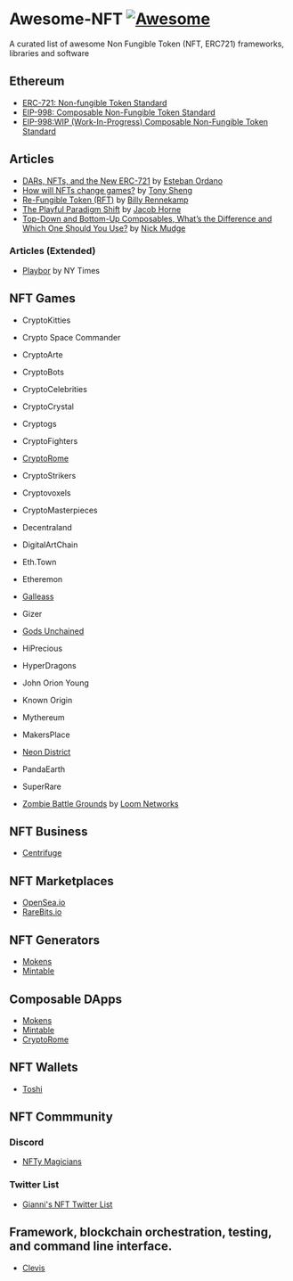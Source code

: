 # Awesome-NFT [![Awesome](https://cdn.rawgit.com/sindresorhus/awesome/d7305f38d29fed78fa85652e3a63e154dd8e8829/media/badge.svg)](https://github.com/sindresorhus/awesome)
A curated list of awesome Non Fungible Token (NFT, ERC721) frameworks, libraries and software

## Ethereum
- [ERC-721: Non-fungible Token Standard](https://github.com/ethereum/eips/issues/721)
- [EIP-998: Composable Non-Fungible Token Standard](https://github.com/ethereum/EIPs/issues/998)
- [EIP-998:WIP (Work-In-Progress) Composable Non-Fungible Token Standard](https://github.com/mattlockyer/composables-998) 

## Articles
- [DARs, NFTs, and the New ERC-721](https://blog.decentraland.org/dars-nfts-and-the-new-erc-721-132a705eab42) by [Esteban Ordano](https://blog.decentraland.org/@eordano)
- [How will NFTs change games?](https://blog.decentraland.org/how-will-nfts-change-games-627d291dc50c) by [Tony Sheng](https://blog.decentraland.org/@tonysheng)
- [Re-Fungible Token (RFT)](https://medium.com/@billyrennekamp/re-fungible-token-rft-297003592769) by [Billy Rennekamp](https://medium.com/@billyrennekamp)
- [The Playful Paradigm Shift](https://blog.coinbase.com/the-playful-paradigm-shift-4bf35d9d1d11) by [Jacob Horne](https://blog.coinbase.com/@jacobscott)
- [Top-Down and Bottom-Up Composables, What’s the Difference and Which One Should You Use?](https://hackernoon.com/top-down-and-bottom-up-composables-whats-the-difference-and-which-one-should-you-use-db939f6acf1d) by [Nick Mudge](https://hackernoon.com/@mudgen)

### Articles (Extended)
- [Playbor](https://schott.blogs.nytimes.com/2010/03/12/playbor/) by NY Times

## NFT Games
- CryptoKitties

- Crypto Space Commander
- CryptoArte
- CryptoBots
- CryptoCelebrities
- CryptoCrystal
- Cryptogs
- CryptoFighters
- [CryptoRome](https://www.cryptorome.io/)
- CryptoStrikers
- Cryptovoxels
- CryptoMasterpieces
- Decentraland
- DigitalArtChain
- Eth.Town
- Etheremon
- [Galleass](https://austingriffith.com/portfolio/galleass/)
- Gizer
- [Gods Unchained](https://t.co/UmGG9FzqQB)
- HiPrecious
- HyperDragons
- John Orion Young
- Known Origin
- Mythereum
- MakersPlace
- [Neon District](https://twitter.com/neondistrictRPG)
- PandaEarth
- SuperRare
- [Zombie Battle Grounds](https://loom.games/) by [Loom Networks](https://loomx.io)

## NFT Business
- [Centrifuge](http://www.centrifuge.io/)

## NFT Marketplaces
- [OpenSea.io](https://opensea.io/)
- [RareBits.io](http://rarebits.io/)

## NFT Generators
- [Mokens](https://mokens.io/)
- [Mintable](https://mintable.app/)

## Composable DApps
- [Mokens](https://mokens.io/)
- [Mintable](https://mintable.app/)
- [CryptoRome](https://www.cryptorome.io/)

## NFT Wallets
- [Toshi](http://www.toshi.org/)

## NFT Commmunity

### Discord 
- [NFTy Magicians](https://discord.gg/gNSWat)

### Twitter List
- [Gianni's NFT Twitter List](https://twitter.com/GianniDalerta/lists/nft)

## Framework, blockchain orchestration, testing, and command line interface.
- [Clevis](https://github.com/austintgriffith/clevis)
